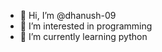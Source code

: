 - 👋 Hi, I’m @dhanush-09
- 👀 I’m interested in programming
- 🌱 I’m currently learning python


<!---
dhanush-09/dhanush-09 is a ✨ special ✨ repository because its `README.md` (this file) appears on your GitHub profile.
You can click the Preview link to take a look at your changes.
--->
